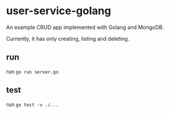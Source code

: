 # user-service-golang
An example CRUD app implemented with Golang and MongoDB.

Currently, it has only creating, listing and deleting.

## run
run `go run server.go`

## test
run `go test -v ./...`

